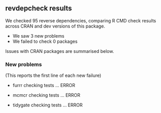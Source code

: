 ## revdepcheck results

We checked 95 reverse dependencies, comparing R CMD check results across CRAN and dev versions of this package.

 * We saw 3 new problems
 * We failed to check 0 packages

Issues with CRAN packages are summarised below.

### New problems
(This reports the first line of each new failure)

* furrr
  checking tests ... ERROR

* mcmcr
  checking tests ... ERROR

* tidygate
  checking tests ... ERROR

